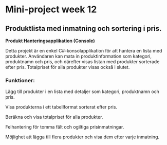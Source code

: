 # Mini-project week 12
## Produktlista med inmatning och sortering i pris.

**Produkt Hanteringsapplikation (Console)**

Detta projekt är en enkel C#-konsolapplikation för att hantera en lista med produkter. Användaren kan mata in produktinformation som kategori, produktnamn och pris, och därefter visas listan med produkter sorterade efter pris. Totalpriset för alla produkter visas också i slutet.

### Funktioner:

Lägg till produkter i en lista med detaljer som kategori, produktnamn och pris.

Visa produkterna i ett tabellformat sorterat efter pris.

Beräkna och visa totalpriset för alla produkter.

Felhantering för tomma fält och ogiltiga prisinmatningar.

Möjlighet att lägga till flera produkter och visa dem efter varje inmatning.
